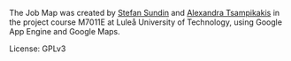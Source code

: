The Job Map was created by [Stefan Sundin](https://github.com/stefansundin) and [Alexandra Tsampikakis](https://github.com/alexandratsampikakis) in the project course M7011E at Luleå University of Technology, using Google App Engine and Google Maps.

License: GPLv3

